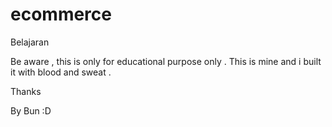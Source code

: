 # ecommerce
Belajaran

Be aware , this is only for educational purpose only .
This is mine and i built it with blood and sweat .


Thanks 

By Bun :D
